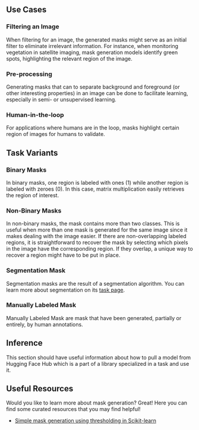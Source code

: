 ## Use Cases

### Filtering an Image

When filtering for an image, the generated masks might serve as an initial filter to eliminate irrelevant information. For instance, when monitoring vegetation in satellite imaging, mask generation models identify green spots, highlighting the relevant region of the image.

### Pre-processing

Generating masks that can to separate background and foreground (or other interesting properties) in an image can be done to facilitate learning, especially in semi- or unsupervised learning.

### Human-in-the-loop

For applications where humans are in the loop, masks highlight certain region of images for humans to validate. 

## Task Variants

### Binary Masks

In binary masks, one region is labeled with ones (1) while another region is labeled with zeroes (0). 
In this case, matrix multiplication easily retrieves the region of interest.

### Non-Binary Masks

In non-binary masks, the mask contains more than two classes. This is useful when more than one mask is generated for the same image since it makes dealing with the image easier. If there are non-overlapping labeled regions, it is straightforward to recover the mask by selecting which pixels in the image have the corresponding region. If they overlap, a unique way to recover a region might have to be put in place.

### Segmentation Mask

Segmentation masks are the result of a segmentation algorithm. You can learn more about segmentation on its [task page](https://huggingface.co/tasks/image-segmentation).


### Manually Labeled Mask

Manually Labeled Mask are mask that have been generated, partially or entirely, by human annotations. 

## Inference

This section should have useful information about how to pull a model from Hugging Face Hub which is a part of a library specialized in a task and use it.

## Useful Resources

Would you like to learn more about mask generation? Great! Here you can find some curated resources that you may find helpful!

- [Simple mask generation using thresholding in Scikit-learn](https://scikit-image.org/docs/stable/auto_examples/segmentation/plot_thresholding.html)
